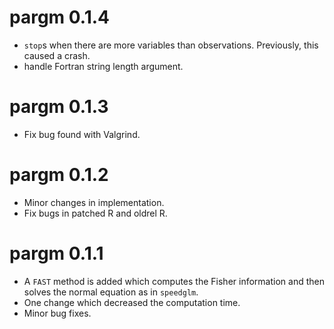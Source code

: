 # pargm 0.1.4
* `stop`s when there are more variables than observations. Previously, this 
  caused a crash.
* handle Fortran string length argument.

# pargm 0.1.3
* Fix bug found with Valgrind.

# pargm 0.1.2
* Minor changes in implementation.
* Fix bugs in patched R and oldrel R.

# pargm 0.1.1
* A `FAST` method is added which computes the Fisher information and then solves 
  the normal equation as in `speedglm`. 
* One change which decreased the computation time.
* Minor bug fixes.

